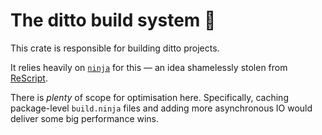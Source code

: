 # The ditto build system 👷

This crate is responsible for building ditto projects.

It relies heavily on [`ninja`][ninja-build] for this &mdash; an idea shamelessly stolen from [ReScript](https://rescript-lang.org/docs/manual/latest/build-performance#under-the-hood).

There is _plenty_ of scope for optimisation here. Specifically, caching package-level `build.ninja` files and adding more asynchronous IO would deliver some big performance wins.

[ninja-build]: https://ninja-build.org/
